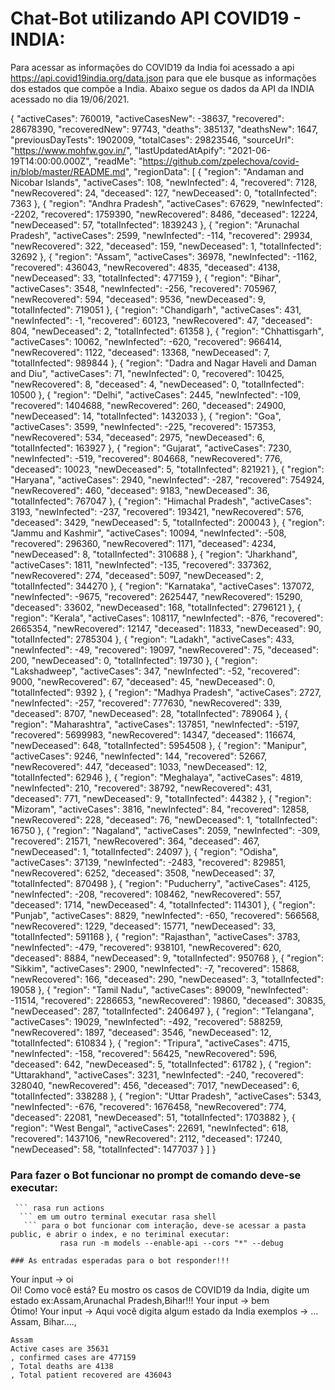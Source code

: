 
# Chat-Bot utilizando API COVID19 - INDIA:

Para acessar as informações do COVID19 da India foi acessado a api https://api.covid19india.org/data.json 
para que ele busque as informações dos estados que compõe a India. Abaixo segue os dados da API da INDIA acessado no dia 19/06/2021.

 { "activeCases": 760019,
  "activeCasesNew": -38637,
  "recovered": 28678390,
  "recoveredNew": 97743,
  "deaths": 385137,
  "deathsNew": 1647,
  "previousDayTests": 1902009,
  "totalCases": 29823546,
  "sourceUrl": "https://www.mohfw.gov.in/",
  "lastUpdatedAtApify": "2021-06-19T14:00:00.000Z",
  "readMe": "https://github.com/zpelechova/covid-in/blob/master/README.md",
  "regionData": [
    {
      "region": "Andaman and Nicobar Islands",
      "activeCases": 108,
      "newInfected": 4,
      "recovered": 7128,
      "newRecovered": 24,
      "deceased": 127,
      "newDeceased": 0,
      "totalInfected": 7363
    },
    {
      "region": "Andhra Pradesh",
      "activeCases": 67629,
      "newInfected": -2202,
      "recovered": 1759390,
      "newRecovered": 8486,
      "deceased": 12224,
      "newDeceased": 57,
      "totalInfected": 1839243
    },
    {
      "region": "Arunachal Pradesh",
      "activeCases": 2599,
      "newInfected": -114,
      "recovered": 29934,
      "newRecovered": 322,
      "deceased": 159,
      "newDeceased": 1,
      "totalInfected": 32692
    },
    {
      "region": "Assam",
      "activeCases": 36978,
      "newInfected": -1162,
      "recovered": 436043,
      "newRecovered": 4835,
      "deceased": 4138,
      "newDeceased": 33,
      "totalInfected": 477159
    },
    {
      "region": "Bihar",
      "activeCases": 3548,
      "newInfected": -256,
      "recovered": 705967,
      "newRecovered": 594,
      "deceased": 9536,
      "newDeceased": 9,
      "totalInfected": 719051
    },
    {
      "region": "Chandigarh",
      "activeCases": 431,
      "newInfected": -1,
      "recovered": 60123,
      "newRecovered": 47,
      "deceased": 804,
      "newDeceased": 2,
      "totalInfected": 61358
    },
    {
      "region": "Chhattisgarh",
      "activeCases": 10062,
      "newInfected": -620,
      "recovered": 966414,
      "newRecovered": 1122,
      "deceased": 13368,
      "newDeceased": 7,
      "totalInfected": 989844
    },
    {
      "region": "Dadra and Nagar Haveli and Daman and Diu",
      "activeCases": 71,
      "newInfected": 0,
      "recovered": 10425,
      "newRecovered": 8,
      "deceased": 4,
      "newDeceased": 0,
      "totalInfected": 10500
    },
    {
      "region": "Delhi",
      "activeCases": 2445,
      "newInfected": -109,
      "recovered": 1404688,
      "newRecovered": 260,
      "deceased": 24900,
      "newDeceased": 14,
      "totalInfected": 1432033
    },
    {
      "region": "Goa",
      "activeCases": 3599,
      "newInfected": -225,
      "recovered": 157353,
      "newRecovered": 534,
      "deceased": 2975,
      "newDeceased": 6,
      "totalInfected": 163927
    },
    {
      "region": "Gujarat",
      "activeCases": 7230,
      "newInfected": -519,
      "recovered": 804668,
      "newRecovered": 776,
      "deceased": 10023,
      "newDeceased": 5,
      "totalInfected": 821921
    },
    {
      "region": "Haryana",
      "activeCases": 2940,
      "newInfected": -287,
      "recovered": 754924,
      "newRecovered": 460,
      "deceased": 9183,
      "newDeceased": 36,
      "totalInfected": 767047
    },
    {
      "region": "Himachal Pradesh",
      "activeCases": 3193,
      "newInfected": -237,
      "recovered": 193421,
      "newRecovered": 576,
      "deceased": 3429,
      "newDeceased": 5,
      "totalInfected": 200043
    },
    {
      "region": "Jammu and Kashmir",
      "activeCases": 10094,
      "newInfected": -508,
      "recovered": 296360,
      "newRecovered": 1171,
      "deceased": 4234,
      "newDeceased": 8,
      "totalInfected": 310688
    },
    {
      "region": "Jharkhand",
      "activeCases": 1811,
      "newInfected": -135,
      "recovered": 337362,
      "newRecovered": 274,
      "deceased": 5097,
      "newDeceased": 2,
      "totalInfected": 344270
    },
    {
      "region": "Karnataka",
      "activeCases": 137072,
      "newInfected": -9675,
      "recovered": 2625447,
      "newRecovered": 15290,
      "deceased": 33602,
      "newDeceased": 168,
      "totalInfected": 2796121
    },
    {
      "region": "Kerala",
      "activeCases": 108117,
      "newInfected": -876,
      "recovered": 2665354,
      "newRecovered": 12147,
      "deceased": 11833,
      "newDeceased": 90,
      "totalInfected": 2785304
    },
    {
      "region": "Ladakh",
      "activeCases": 433,
      "newInfected": -49,
      "recovered": 19097,
      "newRecovered": 75,
      "deceased": 200,
      "newDeceased": 0,
      "totalInfected": 19730
    },
    {
      "region": "Lakshadweep",
      "activeCases": 347,
      "newInfected": -52,
      "recovered": 9000,
      "newRecovered": 67,
      "deceased": 45,
      "newDeceased": 0,
      "totalInfected": 9392
    },
    {
      "region": "Madhya Pradesh",
      "activeCases": 2727,
      "newInfected": -257,
      "recovered": 777630,
      "newRecovered": 339,
      "deceased": 8707,
      "newDeceased": 28,
      "totalInfected": 789064
    },
    {
      "region": "Maharashtra",
      "activeCases": 137851,
      "newInfected": -5197,
      "recovered": 5699983,
      "newRecovered": 14347,
      "deceased": 116674,
      "newDeceased": 648,
      "totalInfected": 5954508
    },
    {
      "region": "Manipur",
      "activeCases": 9246,
      "newInfected": 144,
      "recovered": 52667,
      "newRecovered": 447,
      "deceased": 1033,
      "newDeceased": 12,
      "totalInfected": 62946
    },
    {
      "region": "Meghalaya",
      "activeCases": 4819,
      "newInfected": 210,
      "recovered": 38792,
      "newRecovered": 431,
      "deceased": 771,
      "newDeceased": 9,
      "totalInfected": 44382
    },
    {
      "region": "Mizoram",
      "activeCases": 3816,
      "newInfected": 84,
      "recovered": 12858,
      "newRecovered": 228,
      "deceased": 76,
      "newDeceased": 1,
      "totalInfected": 16750
    },
    {
      "region": "Nagaland",
      "activeCases": 2059,
      "newInfected": -309,
      "recovered": 21571,
      "newRecovered": 364,
      "deceased": 467,
      "newDeceased": 1,
      "totalInfected": 24097
    },
    {
      "region": "Odisha",
      "activeCases": 37139,
      "newInfected": -2483,
      "recovered": 829851,
      "newRecovered": 6252,
      "deceased": 3508,
      "newDeceased": 37,
      "totalInfected": 870498
    },
    {
      "region": "Puducherry",
      "activeCases": 4125,
      "newInfected": -208,
      "recovered": 108462,
      "newRecovered": 557,
      "deceased": 1714,
      "newDeceased": 4,
      "totalInfected": 114301
    },
    {
      "region": "Punjab",
      "activeCases": 8829,
      "newInfected": -650,
      "recovered": 566568,
      "newRecovered": 1229,
      "deceased": 15771,
      "newDeceased": 33,
      "totalInfected": 591168
    },
    {
      "region": "Rajasthan",
      "activeCases": 3783,
      "newInfected": -479,
      "recovered": 938101,
      "newRecovered": 620,
      "deceased": 8884,
      "newDeceased": 9,
      "totalInfected": 950768
    },
    {
      "region": "Sikkim",
      "activeCases": 2900,
      "newInfected": -7,
      "recovered": 15868,
      "newRecovered": 166,
      "deceased": 290,
      "newDeceased": 3,
      "totalInfected": 19058
    },
    {
      "region": "Tamil Nadu",
      "activeCases": 89009,
      "newInfected": -11514,
      "recovered": 2286653,
      "newRecovered": 19860,
      "deceased": 30835,
      "newDeceased": 287,
      "totalInfected": 2406497
    },
    {
      "region": "Telangana",
      "activeCases": 19029,
      "newInfected": -492,
      "recovered": 588259,
      "newRecovered": 1897,
      "deceased": 3546,
      "newDeceased": 12,
      "totalInfected": 610834
    },
    {
      "region": "Tripura",
      "activeCases": 4715,
      "newInfected": -158,
      "recovered": 56425,
      "newRecovered": 596,
      "deceased": 642,
      "newDeceased": 5,
      "totalInfected": 61782
    },
    {
      "region": "Uttarakhand",
      "activeCases": 3231,
      "newInfected": -240,
      "recovered": 328040,
      "newRecovered": 456,
      "deceased": 7017,
      "newDeceased": 6,
      "totalInfected": 338288
    },
    {
      "region": "Uttar Pradesh",
      "activeCases": 5343,
      "newInfected": -676,
      "recovered": 1676458,
      "newRecovered": 774,
      "deceased": 22081,
      "newDeceased": 51,
      "totalInfected": 1703882
    },
    {
      "region": "West Bengal",
      "activeCases": 22691,
      "newInfected": 618,
      "recovered": 1437106,
      "newRecovered": 2112,
      "deceased": 17240,
      "newDeceased": 58,
      "totalInfected": 1477037
    }
  ]
}


### Para fazer o Bot funcionar no prompt de comando deve-se executar:

 ``` rasa train 
  ``` rasa run actions
   ``` em um outro terminal executar rasa shell
    ``` para o bot funcionar com interação, deve-se acessar a pasta public, e abrir o index, e no teriminal executar:
            rasa run -m models --enable-api --cors "*" --debug

### As entradas esperadas para o bot responder!!!
```
Your input ->  oi                                                                                                                            
Oi! Como você está? Eu mostro os casos de COVID19 da India, digite um estado ex:Assam,Arunachal Pradesh,Bihar!!!
Your input ->  bem                                                                                                                           
Ótimo!
Your input -> Aqui você digita algum estado da India exemplos -> ... Assam, Bihar....,


``` O bot irá acessar a API e retornará as informações conforme mostra abaixo do estado de:
Assam
Active cases are 35631
, confirmed cases are 477159
, Total deaths are 4138
, Total patient recovered are 436043

```

